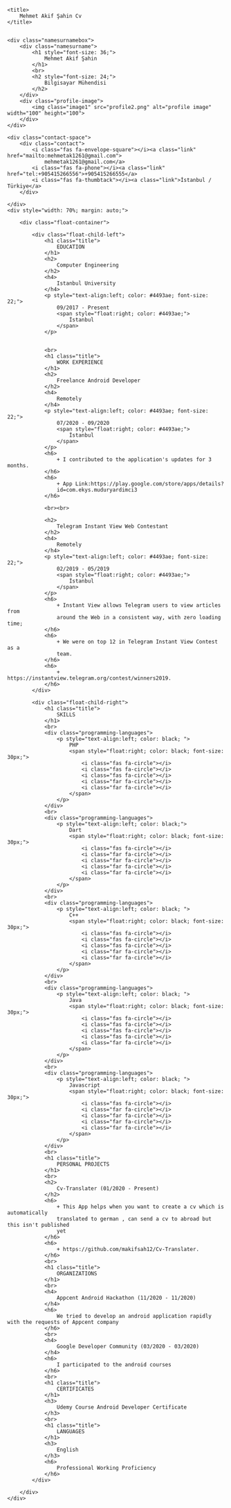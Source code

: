 <html>
<link rel="stylesheet" href="css.css">
<link rel="stylesheet" href="https://fonts.googleapis.com/css?family=Roboto">
<link rel="stylesheet" href="https://cdnjs.cloudflare.com/ajax/libs/font-awesome/5.9.0/css/all.css">
</link>

<body>

    <title>
        Mehmet Akif Şahin Cv
    </title>


    <div class="namesurnamebox">
        <div class="namesurname">
            <h1 style="font-size: 36;">
                Mehmet Akif Şahin
            </h1>
            <br>
            <h2 style="font-size: 24;">
                Bilgisayar Mühendisi
            </h2>
        </div>
        <div class="profile-image">
            <img class="image1" src="profile2.png" alt="profile image" width="100" height="100">
        </div>
    </div>

    <div class="contact-space">
        <div class="contact">
            <i class="fas fa-envelope-square"></i><a class="link" href="mailto:mehmetak1261@gmail.com">
                mehmetak1261@gmail.com</a>
            <i class="fas fa-phone"></i><a class="link" href="tel:+905415266556">+905415266555</a>
            <i class="fas fa-thumbtack"></i><a class="link">İstanbul / Türkiye</a>
        </div>

    </div>
    <div style="width: 70%; margin: auto;">

        <div class="float-container">

            <div class="float-child-left">
                <h1 class="title">
                    EDUCATION
                </h1>
                <h2>
                    Computer Engineering
                </h2>
                <h4>
                    Istanbul University
                </h4>
                <p style="text-align:left; color: #4493ae; font-size: 22;">
                    09/2017 - Present
                    <span style="float:right; color: #4493ae;">
                        İstanbul
                    </span>
                </p>


                <br>
                <h1 class="title">
                    WORK EXPERIENCE
                </h1>
                <h2>
                    Freelance Android Developer
                </h2>
                <h4>
                    Remotely
                </h4>
                <p style="text-align:left; color: #4493ae; font-size: 22;">
                    07/2020 - 09/2020
                    <span style="float:right; color: #4493ae;">
                        İstanbul
                    </span>
                </p>
                <h6>
                    + I contributed to the application's updates for 3 months.
                </h6>
                <h6>
                    + App Link:https://play.google.com/store/apps/details?
                    id=com.ekys.muduryardimci3
                </h6>

                <br><br>

                <h2>
                    Telegram Instant View Web Contestant
                </h2>
                <h4>
                    Remotely
                </h4>
                <p style="text-align:left; color: #4493ae; font-size: 22;">
                    02/2019 - 05/2019
                    <span style="float:right; color: #4493ae;">
                        İstanbul
                    </span>
                </p>
                <h6>
                    + Instant View allows Telegram users to view articles from
                    around the Web in a consistent way, with zero loading time;
                </h6>
                <h6>
                    + We were on top 12 in Telegram Instant View Contest as a
                    team.
                </h6>
                <h6>
                    + https://instantview.telegram.org/contest/winners2019.
                </h6>
            </div>

            <div class="float-child-right">
                <h1 class="title">
                    SKILLS
                </h1>
                <br>
                <div class="programming-languages">
                    <p style="text-align:left; color: black; ">
                        PHP
                        <span style="float:right; color: black; font-size: 30px;">
                            <i class="fas fa-circle"></i>
                            <i class="fas fa-circle"></i>
                            <i class="fas fa-circle"></i>
                            <i class="far fa-circle"></i>
                            <i class="far fa-circle"></i>
                        </span>
                    </p>
                </div>
                <br>
                <div class="programming-languages">
                    <p style="text-align:left; color: black;">
                        Dart
                        <span style="float:right; color: black; font-size: 30px;">
                            <i class="fas fa-circle"></i>
                            <i class="far fa-circle"></i>
                            <i class="far fa-circle"></i>
                            <i class="far fa-circle"></i>
                            <i class="far fa-circle"></i>
                        </span>
                    </p>
                </div>
                <br>
                <div class="programming-languages">
                    <p style="text-align:left; color: black; ">
                        C++
                        <span style="float:right; color: black; font-size: 30px;">
                            <i class="fas fa-circle"></i>
                            <i class="fas fa-circle"></i>
                            <i class="fas fa-circle"></i>
                            <i class="far fa-circle"></i>
                            <i class="far fa-circle"></i>
                        </span>
                    </p>
                </div>
                <br>
                <div class="programming-languages">
                    <p style="text-align:left; color: black; ">
                        Java
                        <span style="float:right; color: black; font-size: 30px;">
                            <i class="fas fa-circle"></i>
                            <i class="fas fa-circle"></i>
                            <i class="fas fa-circle"></i>
                            <i class="fas fa-circle"></i>
                            <i class="far fa-circle"></i>
                        </span>
                    </p>
                </div>
                <br>
                <div class="programming-languages">
                    <p style="text-align:left; color: black; ">
                        Javascript
                        <span style="float:right; color: black; font-size: 30px;">
                            <i class="fas fa-circle"></i>
                            <i class="far fa-circle"></i>
                            <i class="far fa-circle"></i>
                            <i class="far fa-circle"></i>
                            <i class="far fa-circle"></i>
                        </span>
                    </p>
                </div>
                <br>
                <h1 class="title">
                    PERSONAL PROJECTS
                </h1>
                <br>
                <h2>
                    Cv-Translater (01/2020 - Present)
                </h2>
                <h6>
                    + This App helps when you want to create a cv which is automatically
                    translated to german , can send a cv to abroad but this isn't published
                    yet
                </h6>
                <h6>
                    + https://github.com/makifsah12/Cv-Translater.
                </h6>
                <br>
                <h1 class="title">
                    ORGANIZATIONS
                </h1>
                <br>
                <h4>
                    Appcent Android Hackathon (11/2020 - 11/2020)
                </h4>
                <h6>
                    We tried to develop an android application rapidly with the requests of Appcent company
                </h6>
                <br>
                <h4>
                    Google Developer Community (03/2020 - 03/2020)
                </h4>
                <h6>
                    I participated to the android courses
                </h6>
                <br>
                <h1 class="title">
                    CERTIFICATES
                </h1>
                <h3>
                    Udemy Course Android Developer Certificate
                </h3>
                <br>
                <h1 class="title">
                    LANGUAGES
                </h1>
                <h3>
                    English
                </h3>
                <h6>
                    Professional Working Proficiency
                </h6>
            </div>

        </div>
    </div>

</body>

</html>
